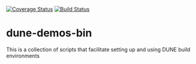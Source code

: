 [![Coverage Status](https://coveralls.io/repos/github/wwu-numerik/dune-demos-bin/badge.svg?branch=master)](https://coveralls.io/github/wwu-numerik/dune-demos-bin?branch=master)
[![Build Status](https://travis-ci.org/wwu-numerik/dune-demos-bin.svg?branch=master)](https://travis-ci.org/wwu-numerik/dune-demos-bin)

# dune-demos-bin

This is a collection of scripts that facilitate setting up and using DUNE build environments
